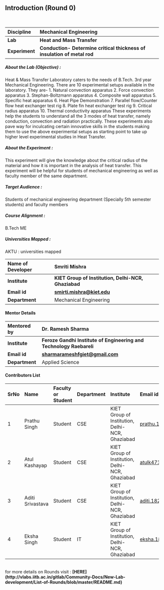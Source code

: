 ## Introduction (Round 0)


<br>

<b>Discipline | <b> Mechanical Engineering
:--|:--|
<b> Lab | <b> Heat and Mass Transfer
<b> Experiment|     <b> Conduction- Determine critical thickness of insulation of metal rod

<h5> About the Lab (Objective) : </h5>

Heat & Mass Transfer Laboratory caters to the needs of B.Tech. 3rd year Mechanical Engineering. There are 10 experimental setups available in the laboratory. They are- 1. Natural convection apparatus 2. Force convection apparatus 3. Stephan-Boltzmann apparatus 4. Composite wall apparatus 5. Specific heat apparatus 6. Heat Pipe Demonstration 7. Parallel flow/Counter flow heat exchanger test rig 8. Plate fin heat exchanger test rig 9. Critical radius apparatus 10. Thermal conductivity apparatus These experiments help the students to understand all the 3 modes of heat transfer, namely conduction, convection and radiation practically. These experiments also pave way for inculcating certain innovative skills in the students making them to use the above experimental setups as starting point to take up higher level experimental studies in Heat Transfer.

<h5> About the Experiment : </h5>

This experiment will give the knowledge about the critical radius of the material and how it is important in the analysis of heat transfer. This experiment will be helpful for students of mechanical engineering as well as faculty member of the same department.
<h5> Target Audience : </h5>
Students of mechanical engineering department (Specially 5th semester students) and faculty members

<h5> Course Alignment : </h5>

B.Tech ME

<h5> Universities Mapped : </h5>

AKTU : universities mapped

<b>Name of Developer | <b> Smriti Mishra 
:--|:--|
<b> Institute | <b> KIET Group of Institution, Delhi-NCR, Ghaziabad
<b> Email id|     <b> smirti.mishra@kiet.edu
<b> Department | Mechanical Engineering

#### Mentor Details

<b>Mentored by | <b> Dr. Ramesh Sharma 
:--|:--|
<b> Institute | <b> Feroze Gandhi Institute of Engineering and Technology Raebareli
<b> Email id|     <b> sharmarameshfgiet@gmail.com
<b> Department | Applied Science

#### Contributors List

SrNo | Name | Faculty or Student | Department| Institute | Email id
:--|:--|:--|:--|:--|:--|
1 | Prathu Singh | Student | CSE | KIET Group of Institution, Delhi-NCR, Ghaziabad |prathu.1822me1195@kiet.edu
2 | Atul Kashayap | Student | CSE | KIET Group of Institution, Delhi-NCR, Ghaziabad |atulk4719235753721@gmail.com
3 | Aditi Srivastava | Student | CSE | KIET Group of Institution, Delhi-NCR, Ghaziabad |aditi.1822cs1017@kiet.edu
4 | Eksha Singh | Student | IT | KIET Group of Institution, Delhi-NCR, Ghaziabad |eksha.1822it1055@kiet.edu

<br>
for more details on Rounds visit : <b> [HERE](http://vlabs.iitb.ac.in/gitlab/Community-Docs/New-Lab-development/List-of-Rounds/blob/master/README.md) </b>
